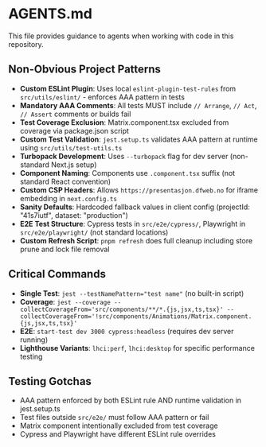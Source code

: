 # AGENTS.md

This file provides guidance to agents when working with code in this repository.

## Non-Obvious Project Patterns

- **Custom ESLint Plugin**: Uses local `eslint-plugin-test-rules` from `src/utils/eslint/` - enforces AAA pattern in tests
- **Mandatory AAA Comments**: All tests MUST include `// Arrange`, `// Act`, `// Assert` comments or builds fail
- **Test Coverage Exclusion**: Matrix.component.tsx excluded from coverage via package.json script
- **Custom Test Validation**: `jest.setup.ts` validates AAA pattern at runtime using `src/utils/test-utils.ts`
- **Turbopack Development**: Uses `--turbopack` flag for dev server (non-standard Next.js setup)
- **Component Naming**: Components use `.component.tsx` suffix (not standard React convention)
- **Custom CSP Headers**: Allows `https://presentasjon.dfweb.no` for iframe embedding in `next.config.ts`
- **Sanity Defaults**: Hardcoded fallback values in client config (projectId: "41s7iutf", dataset: "production")
- **E2E Test Structure**: Cypress tests in `src/e2e/cypress/`, Playwright in `src/e2e/playwright/` (not standard locations)
- **Custom Refresh Script**: `pnpm refresh` does full cleanup including store prune and lock file removal

## Critical Commands

- **Single Test**: `jest --testNamePattern="test name"` (no built-in script)
- **Coverage**: `jest --coverage --collectCoverageFrom='src/components/**/*.{js,jsx,ts,tsx}' --collectCoverageFrom='!src/components/Animations/Matrix.component.{js,jsx,ts,tsx}'`
- **E2E**: `start-test dev 3000 cypress:headless` (requires dev server running)
- **Lighthouse Variants**: `lhci:perf`, `lhci:desktop` for specific performance testing

## Testing Gotchas

- AAA pattern enforced by both ESLint rule AND runtime validation in jest.setup.ts
- Test files outside `src/e2e/` must follow AAA pattern or fail
- Matrix component intentionally excluded from test coverage
- Cypress and Playwright have different ESLint rule overrides